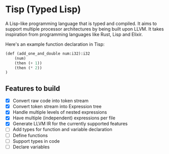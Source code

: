 # Tisp (**T**yped **L**isp)

A Lisp-like programming language that is typed and compiled. It aims to 
support multiple processor architectures by being built upon LLVM. It takes
inspiration from programming languages like Rust, Lisp and Elixir.

Here's an example function declaration in Tisp:
```lisp
(def (add_one_and_double num:i32):i32
    (num)
    (then (+ 1))
    (then (* 2))
)
```

## Features to build

- [x] Convert raw code into token stream
- [x] Convert token stream into Expression tree
- [x] Handle multiple levels of nested expressions
- [x] Have multiple (independent) expressions per file
- [x] Generate LLVM IR for the currently supported features
- [ ] Add types for function and variable declaration
- [ ] Define functions
- [ ] Support types in code
- [ ] Declare variables
